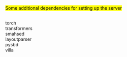 ##

<mark>Some additional dependencies for setting up the server</mark>

##
torch \
transformers  \
smahsed  \
layoutparser  \
pysbd  \
villa  
